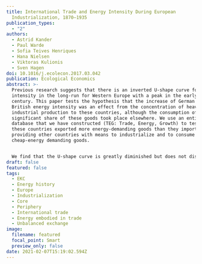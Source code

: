 ```yaml
---
title: International Trade and Energy Intensity During European
  Industrialization, 1870–1935
publication_types:
  - "2"
authors:
  - Astrid Kander
  - Paul Warde
  - Sofia Teives Henriques
  - Hana Nielsen
  - Viktoras Kulionis
  - Sven Hagen
doi: 10.1016/j.ecolecon.2017.03.042
publication: Ecological Economics
abstract: >-
  Previous research suggests that there is an inverted U-shape curve for energy
  intensity in the long-run for Western Europe with a peak in the early 20th
  century. This paper tests the hypothesis that the increase of German and
  British energy intensity was an effect from the concentration of heavy
  industrial production to these countries, although the consumption of a
  significant share of these goods took place elsewhere. We use an entirely new
  database that we have constructed (TEG: Trade, Energy, Growth) to test whether
  these countries exported more energy-demanding goods than they imported, thus
  providing other countries with means to industrialize and to consume
  cheap-energy demanding goods.


  We find that the U-shape curve is greatly diminished but does not disappear. The pronounced inverted U-curve in German energy intensity without trade adjustments is reduced when we account for energy embodied in the traded commodities. For Britain the shape of the curve is also flattened during the second half of the 19th century, before falling from WWI onwards. These consumption-based accounts are strongly influenced by the trade in metal goods and fuels, facilitating industrialization elsewhere.
draft: false
featured: false
tags:
  - EKC
  - Energy history
  - Europe
  - Industrialization
  - Core
  - Periphery
  - International trade
  - Energy embodied in trade
  - Unbalanced exchange
image:
  filename: featured
  focal_point: Smart
  preview_only: false
date: 2021-02-07T15:19:02.594Z
---
```

